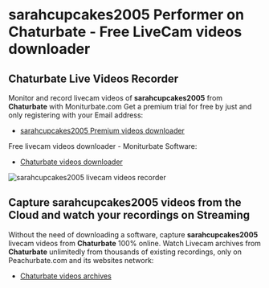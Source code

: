 # sarahcupcakes2005 Performer on Chaturbate - Free LiveCam videos downloader

## Chaturbate Live Videos Recorder

Monitor and record livecam videos of **sarahcupcakes2005** from **Chaturbate** with Moniturbate.com
Get a premium trial for free by just and only registering with your Email address:
* [sarahcupcakes2005 Premium videos downloader](https://moniturbate.com/request-demo-licence-key.html)

Free livecam videos downloader - Moniturbate Software:
* [Chaturbate videos downloader](https://moniturbate.com/moniturbate-download-software.html)

![sarahcupcakes2005 livecam videos recorder](https://peachurnet.com/templates/moniturbate-software.png)


## Capture sarahcupcakes2005 videos from the Cloud and watch your recordings on Streaming

Without the need of downloading a software, capture **sarahcupcakes2005** livecam videos from **Chaturbate** 100% online.
Watch Livecam archives from **Chaturbate** unlimitedly from thousands of existing recordings, only on Peachurbate.com and its websites network:
* [Chaturbate videos archives](https://peachurnet.com/)